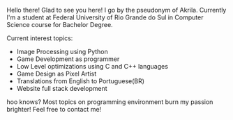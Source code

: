 Hello there! Glad to see you here!
I go by the pseudonym of Akrila. Currently I'm a student at Federal University of Rio Grande do Sul in Computer Science course for Bachelor Degree.

Current interest topics:
<ul>
  <li> Image Processing using Python </li>
  <li> Game Development as programmer </li>
  <li> Low Level optimizations using C and C++ languages </li>
  <li> Game Design as Pixel Artist </li>
  <li> Translations from English to Portuguese(BR) </li>
  <li> Website full stack development </li>
</ul>

hoo knows? Most topics on programming environment burn my passion brighter! Feel free to contact me!

<!---
AkrilaMayNotBeAvailable/AkrilaMayNotBeAvailable is a ✨ special ✨ repository because its `README.md` (this file) appears on your GitHub profile.
You can click the Preview link to take a look at your changes.
--->
